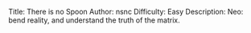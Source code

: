 Title: There is no Spoon
Author: nsnc
Difficulty: Easy
Description: Neo: bend reality, and understand the truth of the matrix.
